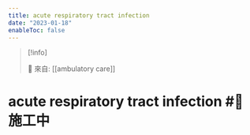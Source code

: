 ```yaml
---
title: acute respiratory tract infection
date: "2023-01-18"
enableToc: false
---
```


> [!info]
>
> 🌱 來自: [[ambulatory care]]

# acute respiratory tract infection #🚧 施工中


